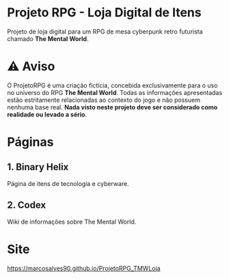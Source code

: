 # Projeto RPG - Loja Digital de Itens
Projeto de loja digital para um RPG de mesa cyberpunk retro futurista chamado <strong>The Mental World</strong>.

# ⚠️ Aviso
O ProjetoRPG é uma criação fictícia, concebida exclusivamente para o uso no universo do RPG <strong>The Mental World</strong>. Todas as informações apresentadas estão estritamente relacionadas ao contexto do jogo e não possuem nenhuma base real. <strong>Nada visto neste projeto deve ser considerado como realidade ou levado a sério</strong>.

# Páginas
## 1. Binary Helix
Página de itens de tecnologia e cyberware.
## 2. Codex
Wiki de informações sobre The Mental World.

# Site
https://marcosalves90.github.io/ProjetoRPG_TMWLoja
